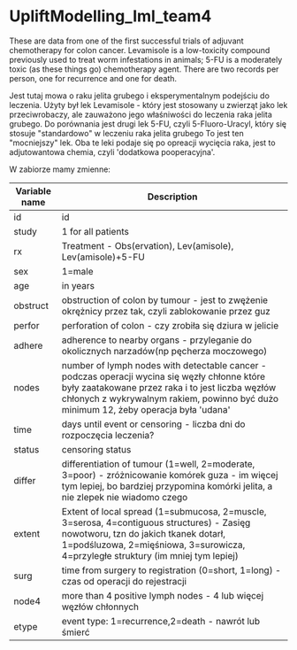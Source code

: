 # UpliftModelling_Iml_team4
These are data from one of the first successful trials of adjuvant chemotherapy for 
colon cancer. Levamisole is a low-toxicity compound previously used to treat worm 
infestations in animals; 5-FU is a moderately toxic (as these things go) chemotherapy 
agent. There are two records per person, one for recurrence and one for death.

Jest tutaj mowa o raku jelita grubego i eksperymentalnym podejściu do leczenia. 
Użyty był lek Levamisole - który jest stosowany u zwierząt jako lek przeciwrobaczy, ale 
zauważono jego właśniwości do leczenia raka jelita grubego. Do porównania jest drugi lek 
5-FU, czyli 5-Fluoro-Uracyl, który się stosuje "standardowo" w leczeniu raka jelita grubego
To jest ten "mocniejszy" lek. Oba te leki podaje się po opreacji wycięcia raka, jest to 
adjutowantowa chemia, czyli 'dodatkowa pooperacyjna'.

W zabiorze mamy zmienne:

Variable name                   | Description
--------------------------------|---------------
id                              |    id
study                           | 	1 for all patients
rx                              |    Treatment - Obs(ervation), Lev(amisole), Lev(amisole)+5-FU
sex                             | 	1=male
age                             | 	in years
obstruct                        | 	obstruction of colon by tumour - jest to zwężenie okrężnicy przez tak, czyli zablokowanie przez guz
perfor                          |    perforation of colon - czy zrobiła się dziura w jelicie
adhere                          | 	adherence to nearby organs - przyleganie do okolicznych narzadów(np pęcherza moczowego)
nodes                           |    number of lymph nodes with detectable cancer - podczas operacji wycina się węzły chłonne które były zaatakowane przez raka i to jest liczba węzłów chłonych z wykrywalnym rakiem, powinno być dużo minimum 12, żeby operacja była 'udana'
time                            |    days until event or censoring - liczba dni do rozpoczęcia leczenia?
status                          |    censoring status
differ                          | 	differentiation of tumour (1=well, 2=moderate, 3=poor) - zróżnicowanie komórek guza - im więcej tym lepiej, bo bardziej przypomina komórki jelita, a nie zlepek nie wiadomo czego
extent                          |    Extent of local spread (1=submucosa, 2=muscle, 3=serosa, 4=contiguous structures) - Zasięg nowotworu, tzn do jakich tkanek dotarł, 1=podśluzowa, 2=mięśniowa, 3=surowicza, 4=przyległe struktury (im mniej tym lepiej)
surg                            | 	time from surgery to registration (0=short, 1=long) - czas od operacji do rejestracji
node4                           | 	more than 4 positive lymph nodes - 4 lub więcej węzłów chłonnych
etype                           | 	event type: 1=recurrence,2=death - nawrót lub śmierć

